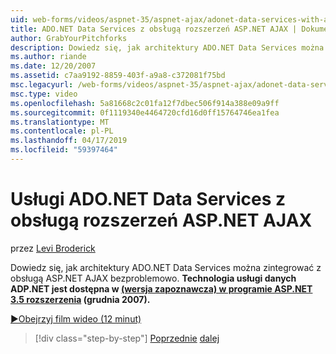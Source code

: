 ```yaml
---
uid: web-forms/videos/aspnet-35/aspnet-ajax/adonet-data-services-with-aspnet-ajax-support
title: ADO.NET Data Services z obsługą rozszerzeń ASP.NET AJAX | Dokumentacja firmy Microsoft
author: GrabYourPitchforks
description: Dowiedz się, jak architektury ADO.NET Data Services można zintegrować z obsługą ASP.NET AJAX bezproblemowo. Technologii usług ADP.NET danych jest dostępna w ASP.NET 3.5 E...
ms.author: riande
ms.date: 12/20/2007
ms.assetid: c7aa9192-8859-403f-a9a8-c372081f75bd
msc.legacyurl: /web-forms/videos/aspnet-35/aspnet-ajax/adonet-data-services-with-aspnet-ajax-support
msc.type: video
ms.openlocfilehash: 5a81668c2c01fa12f7dbec506f914a388e09a9ff
ms.sourcegitcommit: 0f1119340e4464720cfd16d0ff15764746ea1fea
ms.translationtype: MT
ms.contentlocale: pl-PL
ms.lasthandoff: 04/17/2019
ms.locfileid: "59397464"
---
```

# <a name="adonet-data-services-with-aspnet-ajax-support"></a>Usługi ADO.NET Data Services z obsługą rozszerzeń ASP.NET AJAX

przez [Levi Broderick](https://github.com/GrabYourPitchforks)

Dowiedz się, jak architektury ADO.NET Data Services można zintegrować z obsługą ASP.NET AJAX bezproblemowo. **Technologia usługi danych ADP.NET jest dostępna w [(wersja zapoznawcza) w programie ASP.NET 3.5 rozszerzenia](https://www.asp.net/downloads/35-sp1#find) (grudnia 2007).**

[&#9654;Obejrzyj film wideo (12 minut)](https://channel9.msdn.com/Blogs/ASP-NET-Site-Videos/adonet-data-services-with-aspnet-ajax-support)

> [!div class="step-by-step"]
> [Poprzednie](aspnet-ajax-a-demonstration-of-aspnet-ajax.md)
> [dalej](introduction-to-aspnet-ajax-history.md)
